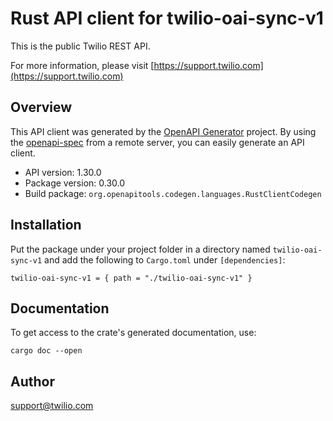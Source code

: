 # Rust API client for twilio-oai-sync-v1

This is the public Twilio REST API.

For more information, please visit [https://support.twilio.com](https://support.twilio.com)

## Overview

This API client was generated by the [OpenAPI Generator](https://openapi-generator.tech) project.  By using the [openapi-spec](https://openapis.org) from a remote server, you can easily generate an API client.

- API version: 1.30.0
- Package version: 0.30.0
- Build package: `org.openapitools.codegen.languages.RustClientCodegen`

## Installation

Put the package under your project folder in a directory named `twilio-oai-sync-v1` and add the following to `Cargo.toml` under `[dependencies]`:

```
twilio-oai-sync-v1 = { path = "./twilio-oai-sync-v1" }
```

## Documentation

To get access to the crate's generated documentation, use:

```
cargo doc --open
```

## Author

support@twilio.com


